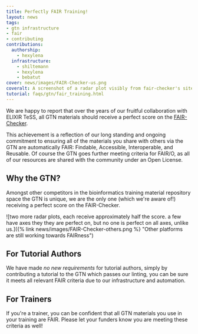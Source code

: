 ```yaml
---
title: Perfectly FAIR Training!
layout: news
tags:
- gtn infrastructure
- fair
- contributing
contributions:
  authorship:
    - hexylena
  infrastructure:
    - shiltemann
    - hexylena
    - bebatut
cover: news/images/FAIR-Checker-us.png
coveralt: A screenshot of a radar plot visibly from fair-checker's site showing a perfect score.
tutorial: faqs/gtn/fair_training.html
---
```


We are happy to report that over the years of our fruitful collaboration with ELIXIR TeSS, all GTN materials should receive a perfect score on the [FAIR-Checker](https://fair-checker.france-bioinformatique.fr/check).

This achievement is a reflection of our long standing and ongoing commitment to ensuring all of the materials you share with others via the GTN are automatically FAIR: Findable, Accessible, Interoperable, and Reusable. Of course the GTN goes further meeting criteria for FAIR/O, as all of our resources are shared with the community under an Open License.

## Why the GTN?

Amongst other competitors in the bioinformatics training material repository space the GTN is unique, we are the only one (which we're aware of!) receiving a perfect score on the FAIR-Checker.

![two more radar plots, each receive approximately half the score. a few have axes they they are perfect on, but no one is perfect on all axes, unlike us.]({% link news/images/FAIR-Checker-others.png %} "Other platforms are still working towards FAIRness")

## For Tutorial Authors

We have made *no new requirements* for tutorial authors, simply by contributing a tutorial to the GTN which passes our linting, you can be sure it meets all relevant FAIR criteria due to our infrastructure and automation.

## For Trainers

If you're a trainer, you can be confident that all GTN materials you use in your training are FAIR. Please let your funders know you are meeting these criteria as well!
